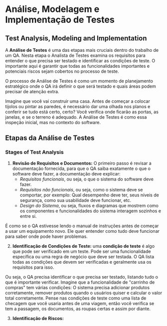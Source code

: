 # Análise, Modelagem e Implementação de Testes
 ## Test Analysis, Modeling and Implementation

 A **Análise de Testes** é uma das etapas mais cruciais dentro do trabalho de um QA.
 Nesta etapa o Analista de Testes examina os requisitos para entender o que precisa ser testado e identificar as condições de teste. O importante aqui é garantir que todas as funcionalidades importantes e potenciais riscos sejam cobertos no processo de teste.

 O processo de Análise de Testes é como um momento de planejamento estratégico onde o QA irá definir o que será testado e quais áreas podem precisar de atenção extra.

 Imagine que você vai construir uma casa. Antes de começar a colocar tijolos ou pintar as paredes, é necessário dar uma olhada nos planos e conferir se tudo está certo, certo? Você verifica onde ficarão as portas, as janelas, e se o terreno é adequado. A Análise de Testes é como essa inspeção inicial, mas no contexto do software.

 ## Etapas da Análise de Testes
 ### Stages of Test Analysis

 1. **Revisão de Requisitos e Documentos:**
 O primeiro passo é revisar a documentação fornecida, para que o QA saiba exatamente o que o software deve fazer, a documentação deve explicar:
     - *Requisitos funcionais*, ou seja, o que o sistema do software deve fazer.
     - *Requisitos não funcionais*, ou seja, como o sistema deve se comportar, por exemplo: Qual desempenho deve ter, seus níveis de segurança, como sua usabilidade deve funcionar, etc.
     - *Design do Sistema*, ou seja, fluxos e diagramas que mostrem como os componentes e funcionalidades do sistema interagem sozinhos e entre si.

 É como se o QA estivesse lendo o manual de instruções antes de começar a usar um equipamento novo. Ele quer entender como tudo deve funcionar para saber onde pode haver problemas.

 2. **Identificação de Condições de Teste:**
 uma **condição de teste** é algo que pode ser verificado em um teste. Pode ser uma funcionalidade específica ou uma regra de negócio que deve ser testada. O QA lista todas as condições que devem ser verificadas e geralmente usa os requisitos para isso.

 Ou seja, o QA precisa identificar o que precisa ser testado, listando tudo o que é importante verificar. Imagine que a funcionalidade de "carrinho de compras" tem várias condições: O sistema precisa adicionar produtos corretamente, remover produtos quando o usuários quiser e calcular o valor total corretamente. Pense nas condições de teste como uma lista de checagem que você usaria antes de uma viagem, então você verifica se tem a passagem, os documentos, as roupas certas e assim por diante.

 3. **Identificação de Riscos:**